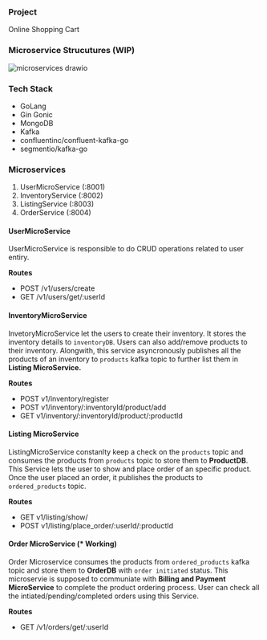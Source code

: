 ### Project
Online Shopping Cart

### Microservice Strucutures (WIP)
![microservices drawio](https://user-images.githubusercontent.com/64790109/160327506-786fbe7a-7cf9-4666-9d35-98b517d49ae9.png)

### Tech Stack
- GoLang
- Gin Gonic
- MongoDB
- Kafka
- confluentinc/confluent-kafka-go
- segmentio/kafka-go

### Microservices
1. UserMicroService (:8001)
2. InventoryService (:8002)
3. ListingService (:8003)
4. OrderService (:8004)

#### UserMicroService
UserMicroService is responsible to do CRUD operations
related to user entiry.

**Routes**
- POST /v1/users/create
- GET /v1/users/get/:userId

#### InventoryMicroService
InvetoryMicroService let the users to create their inventory.
It stores the inventory details to `inventoryDB`. Users can also
add/remove products to their inventory.
Alongwith, this service asyncronously publishes all the products
of an inventory to `products` kafka topic to further list them in
**Listing MicroService.**

**Routes**
- POST v1/inventory/register
- POST v1/inventory/:inventoryId/product/add
- GET  v1/inventory/:inventoryId/product/:productId

#### Listing MicroService
ListingMicroService constanlty keep a check on the `products`
topic and consumes the products from `products` topic to store them
to **ProductDB**.
This Service lets the user to show and place order of an specific product.
Once the user placed an order, it publishes the products to `ordered_products`
topic.

**Routes**
- GET v1/listing/show/
- POST v1/listing/place_order/:userId/:productId


#### Order MicroService (* Working)
Order Microservice consumes the products from `ordered_products`
kafka topic and store them to **OrderDB** with `order initiated` status.
This microservie is supposed to communiate with **Billing and Payment
MicroService** to complete the product ordering process.
User can check all the intiated/pending/completed orders using this Service.

**Routes**
- GET /v1/orders/get/:userId
